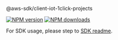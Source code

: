 @aws-sdk/client-iot-1click-projects

[![NPM version](https://img.shields.io/npm/v/@aws-sdk/client-iot-1click-projects/rc.svg)](https://www.npmjs.com/package/@aws-sdk/client-iot-1click-projects)
[![NPM downloads](https://img.shields.io/npm/dm/@aws-sdk/client-iot-1click-projects.svg)](https://www.npmjs.com/package/@aws-sdk/client-iot-1click-projects)

For SDK usage, please step to [SDK readme](https://github.com/aws/aws-sdk-js-v3).
